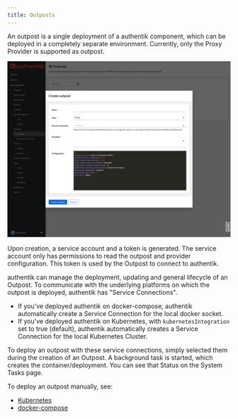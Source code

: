 ```yaml
---
title: Outposts
---
```


An outpost is a single deployment of a authentik component, which can be deployed in a completely separate environment. Currently, only the Proxy Provider is supported as outpost.

![](outposts.png)

Upon creation, a service account and a token is generated. The service account only has permissions to read the outpost and provider configuration. This token is used by the Outpost to connect to authentik.

authentik can manage the deployment, updating and general lifecycle of an Outpost. To communicate with the underlying platforms on which the outpost is deployed, authentik has "Service Connections".

- If you've deployed authentik on docker-compose, authentik automatically create a Service Connection for the local docker socket.
- If you've deployed authentik on Kubernetes, with `kubernetesIntegration` set to true (default), authentik automatically creates a Service Connection for the local Kubernetes Cluster.

To deploy an outpost with these service connections, simply selected them during the creation of an Outpost. A background task is started, which creates the container/deployment. You can see that Status on the System Tasks page.

To deploy an outpost manually, see:

- [Kubernetes](./manual-deploy-kubernetes.md)
- [docker-compose](./manual-deploy-docker-compose.md)
